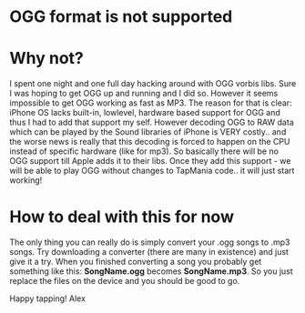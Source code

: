 # OGG format is not supported

# Why not? #

I spent one night and one full day hacking around with OGG vorbis libs.
Sure I was hoping to get OGG up and running and I did so. However it seems impossible to get OGG working as fast as MP3. The reason for that is clear: iPhone OS lacks built-in, lowlevel, hardware based support for OGG and thus I had to add that support my self. However decoding OGG to RAW data which can be played by the Sound libraries of iPhone is VERY costly.. and the worse news is really that this decoding is forced to happen on the CPU instead of specific hardware (like for mp3).
So basically there will be no OGG support till Apple adds it to their libs. Once they add this support - we will be able to play OGG without changes to TapMania code.. it will just start working!

# How to deal with this for now #

The only thing you can really do is simply convert your .ogg songs to .mp3 songs.
Try downloading a converter (there are many in existence) and just give it a try.
When you finished converting a song you probably get something like this:
**SongName.ogg** becomes **SongName.mp3**. So you just replace the files on the device and you should be good to go.

Happy tapping!
Alex